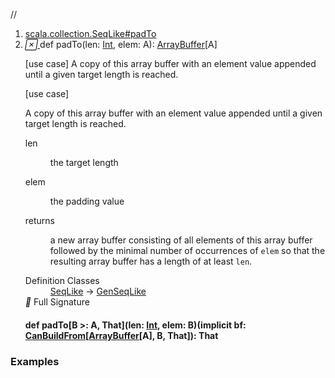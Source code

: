 //
<ol>
<li><a href="https://www.scala-lang.org/api/2.12.3/scala/collection/mutable/ArrayBuffer.html#padTo(len:Int,elem:A):scala.collection.mutable.ArrayBuffer[A]">scala.collection.SeqLike#padTo</a></li>
<li name="scala.collection.SeqLike#padTo" visbl="pub" class="indented0 " data-isabs="false" fullcomment="yes" group="Ungrouped"> <a id="padTo(len:Int,elem:A):scala.collection.mutable.ArrayBuffer[A]"></a><a id="padTo(Int,A):ArrayBuffer[A]"></a> <span class="permalink"> <a href="../../../scala/collection/mutable/ArrayBuffer.html#padTo(len:Int,elem:A):scala.collection.mutable.ArrayBuffer[A]" title="Permalink"> <i class="material-icons"></i> </a> </span> <span class="modifier_kind"> <span class="modifier"></span> <span class="kind">def</span> </span> <span class="symbol"> <span class="name">padTo</span><span class="params">(<span name="len">len: <a href="../../Int.html" class="extype" name="scala.Int">Int</a></span>, <span name="elem">elem: <span class="extype" name="scala.collection.GenSeqLike.A">A</span></span>)</span><span class="result">: <a href="" class="extype" name="scala.collection.mutable.ArrayBuffer">ArrayBuffer</a>[<span class="extype" name="scala.collection.GenSeqLike.A">A</span>]</span> </span> <p class="shortcomment cmt">[use case] A copy of this array buffer with an element value appended until a given target length is reached.</p>
 <div class="fullcomment">
  [use case] 
  <div class="comment cmt">
   <p> A copy of this array buffer with an element value appended until a given target length is reached.</p>
  </div>
  <dl class="paramcmts block">
   <dt class="param">
    len
   </dt>
   <dd class="cmt">
    <p>the target length</p>
   </dd>
   <dt class="param">
    elem
   </dt>
   <dd class="cmt">
    <p>the padding value</p>
   </dd>
   <dt>
    returns
   </dt>
   <dd class="cmt">
    <p>a new array buffer consisting of all elements of this array buffer followed by the minimal number of occurrences of <code>elem</code> so that the resulting array buffer has a length of at least <code>len</code>.</p>
   </dd>
  </dl>
  <dl class="attributes block"> 
   <dt>
    Definition Classes
   </dt>
   <dd>
    <a href="../SeqLike.html" class="extype" name="scala.collection.SeqLike">SeqLike</a> → 
    <a href="../GenSeqLike.html" class="extype" name="scala.collection.GenSeqLike">GenSeqLike</a>
   </dd>
   <div class="full-signature-block toggleContainer"> 
    <span class="toggle"> <i class="material-icons"></i> Full Signature </span> 
    <div class="hiddenContent full-signature-usecase">
     <h4 id="signature" class="signature"> <span class="modifier_kind"> <span class="modifier"></span> <span class="kind">def</span> </span> <span class="symbol"> <span class="name">padTo</span><span class="tparams">[<span name="B">B &gt;: <span class="extype" name="scala.collection.mutable.ArrayBuffer.A">A</span></span>, <span name="That">That</span>]</span><span class="params">(<span name="len">len: <a href="../../Int.html" class="extype" name="scala.Int">Int</a></span>, <span name="elem">elem: <span class="extype" name="scala.collection.SeqLike.padTo.B">B</span></span>)</span><span class="params">(<span class="implicit">implicit </span><span name="bf">bf: <a href="../generic/CanBuildFrom.html" class="extype" name="scala.collection.generic.CanBuildFrom">CanBuildFrom</a>[<a href="" class="extype" name="scala.collection.mutable.ArrayBuffer">ArrayBuffer</a>[<span class="extype" name="scala.collection.mutable.ArrayBuffer.A">A</span>], <span class="extype" name="scala.collection.SeqLike.padTo.B">B</span>, <span class="extype" name="scala.collection.SeqLike.padTo.That">That</span>]</span>)</span><span class="result">: <span class="extype" name="scala.collection.SeqLike.padTo.That">That</span></span> </span> </h4>
    </div> 
   </div>
  </dl>
 </div> </li>
        </ol>


### Examples



